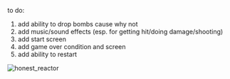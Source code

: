 to do:

1. add ability to drop bombs cause why not
2. add music/sound effects (esp. for getting hit/doing damage/shooting)
3. add start screen
4. add game over condition and screen
5. add ability to restart

![honest_reactor](https://raup.s-ul.eu/3gXzrQ5W)
